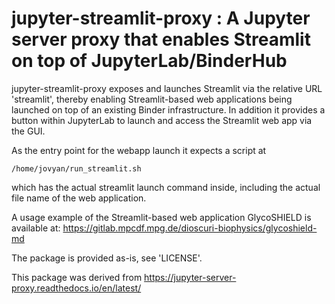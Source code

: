 # jupyter-streamlit-proxy : A Jupyter server proxy that enables Streamlit on top of JupyterLab/BinderHub

jupyter-streamlit-proxy exposes and launches Streamlit via the relative URL
'streamlit', thereby enabling Streamlit-based web applications being launched
on top of an existing Binder infrastructure.  In addition it provides a button
within JupyterLab to launch and access the Streamlit web app via the GUI.

As the entry point for the webapp launch it expects a script at

`/home/jovyan/run_streamlit.sh`

which has the actual streamlit launch command inside, including the actual
file name of the web application.

A usage example of the Streamlit-based web application GlycoSHIELD is
available at:
https://gitlab.mpcdf.mpg.de/dioscuri-biophysics/glycoshield-md

The package is provided as-is, see 'LICENSE'.

This package was derived from
https://jupyter-server-proxy.readthedocs.io/en/latest/
